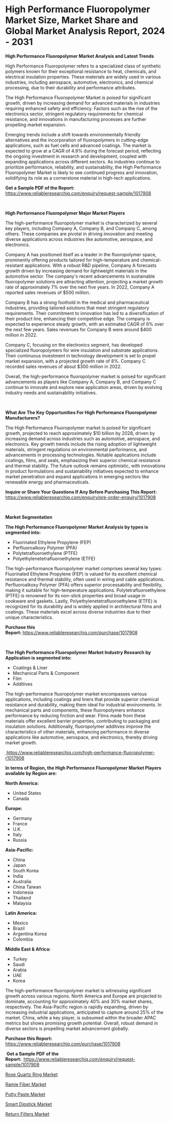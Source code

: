 <p><h1>High Performance Fluoropolymer Market Size, Market Share and Global Market Analysis Report, 2024 - 2031</h1></p><p><strong>High Performance Fluoropolymer Market Analysis and Latest Trends</strong></p>
<p><p>High Performance Fluoropolymer refers to a specialized class of synthetic polymers known for their exceptional resistance to heat, chemicals, and electrical insulation properties. These materials are widely used in various industries, including aerospace, automotive, electronics, and chemical processing, due to their durability and performance attributes. </p><p>The High Performance Fluoropolymer Market is poised for significant growth, driven by increasing demand for advanced materials in industries requiring enhanced safety and efficiency. Factors such as the rise of the electronics sector, stringent regulatory requirements for chemical resistance, and innovations in manufacturing processes are further propelling market expansion. </p><p>Emerging trends include a shift towards environmentally friendly alternatives and the incorporation of fluoropolymers in cutting-edge applications, such as fuel cells and advanced coatings. The market is expected to grow at a CAGR of 4.9% during the forecast period, reflecting the ongoing investment in research and development, coupled with expanding applications across different sectors. As industries continue to prioritize performance, reliability, and sustainability, the High Performance Fluoropolymer Market is likely to see continued progress and innovation, solidifying its role as a cornerstone material in high-tech applications.</p></p>
<p><strong>Get a Sample PDF of the Report:&nbsp;</strong> <a href="https://www.reliableresearchiq.com/enquiry/request-sample/1017908">https://www.reliableresearchiq.com/enquiry/request-sample/1017908</a></p>
<p>&nbsp;</p>
<p><strong>High Performance Fluoropolymer Major Market Players</strong></p>
<p><p>The high-performance fluoropolymer market is characterized by several key players, including Company A, Company B, and Company C, among others. These companies are pivotal in driving innovation and meeting diverse applications across industries like automotive, aerospace, and electronics.</p><p>Company A has positioned itself as a leader in the fluoropolymer space, prominently offering products tailored for high-temperature and chemical-resistant applications. With a robust R&D pipeline, Company A forecasts growth driven by increasing demand for lightweight materials in the automotive sector. The company's recent advancements in sustainable fluoropolymer solutions are attracting attention, projecting a market growth rate of approximately 7% over the next five years. In 2022, Company A reported sales revenues of $500 million.</p><p>Company B has a strong foothold in the medical and pharmaceutical industries, providing tailored solutions that meet stringent regulatory requirements. Their commitment to innovation has led to a diversification of their product line, enhancing their competitive edge. The company is expected to experience steady growth, with an estimated CAGR of 6% over the next few years. Sales revenues for Company B were around $400 million in 2022.</p><p>Company C, focusing on the electronics segment, has developed specialized fluoropolymers for wire insulation and substrate applications. Their continuous investment in technology development is set to propel market expansion, with a projected growth rate of 8%. Company C recorded sales revenues of about $300 million in 2022.</p><p>Overall, the high-performance fluoropolymer market is poised for significant advancements as players like Company A, Company B, and Company C continue to innovate and explore new application areas, driven by evolving industry needs and sustainability initiatives.</p></p>
<p>&nbsp;</p>
<p><strong>What Are The Key Opportunities For High Performance Fluoropolymer Manufacturers?</strong></p>
<p><p>The High Performance Fluoropolymer market is poised for significant growth, projected to reach approximately $10 billion by 2028, driven by increasing demand across industries such as automotive, aerospace, and electronics. Key growth trends include the rising adoption of lightweight materials, stringent regulations on environmental performance, and advancements in processing technologies. Notable applications include coatings, films, and seals, emphasizing their superior chemical resistance and thermal stability. The future outlook remains optimistic, with innovations in product formulations and sustainability initiatives expected to enhance market penetration and expand applications in emerging sectors like renewable energy and pharmaceuticals.</p></p>
<p><strong>Inquire or Share Your Questions If Any Before Purchasing This Report:</strong> <a href="https://www.reliableresearchiq.com/enquiry/pre-order-enquiry/1017908">https://www.reliableresearchiq.com/enquiry/pre-order-enquiry/1017908</a></p>
<p>&nbsp;</p>
<p><strong>Market Segmentation</strong></p>
<p><strong>The High Performance Fluoropolymer Market Analysis by types is segmented into:</strong></p>
<p><ul><li>Fluorinated Ethylene Propylene (FEP)</li><li>Perfluoroalkoxy Polymer (PFA)</li><li>Polytetrafluoroethylene (PTFE)</li><li>Polyethylenetetrafluoroethylene (ETFE)</li></ul></p>
<p><p>The high-performance fluoropolymer market comprises several key types: Fluorinated Ethylene Propylene (FEP) is valued for its excellent chemical resistance and thermal stability, often used in wiring and cable applications. Perfluoroalkoxy Polymer (PFA) offers superior processability and flexibility, making it suitable for high-temperature applications. Polytetrafluoroethylene (PTFE) is renowned for its non-stick properties and broad usage in cookware and gaskets. Lastly, Polyethylenetetrafluoroethylene (ETFE) is recognized for its durability and is widely applied in architectural films and coatings. These materials excel across diverse industries due to their unique characteristics.</p></p>
<p><strong>Purchase this Report:&nbsp;</strong><a href="https://www.reliableresearchiq.com/purchase/1017908">https://www.reliableresearchiq.com/purchase/1017908</a></p>
<p>&nbsp;</p>
<p><strong>The High Performance Fluoropolymer Market Industry Research by Application is segmented into:</strong></p>
<p><ul><li>Coatings & Liner</li><li>Mechanical Parts & Component</li><li>Film</li><li>Additives</li></ul></p>
<p><p>The high-performance fluoropolymer market encompasses various applications, including coatings and liners that provide superior chemical resistance and durability, making them ideal for industrial environments. In mechanical parts and components, these fluoropolymers enhance performance by reducing friction and wear. Films made from these materials offer excellent barrier properties, contributing to packaging and insulation solutions. Additionally, fluoropolymer additives improve the characteristics of other materials, enhancing performance in diverse applications like automotive, aerospace, and electronics, thereby driving market growth.</p></p>
<p><a href="https://www.reliableresearchiq.com/high-performance-fluoropolymer-r1017908">&nbsp;https://www.reliableresearchiq.com/high-performance-fluoropolymer-r1017908</a></p>
<p><strong>In terms of Region, the High Performance Fluoropolymer Market Players available by Region are:</strong></p>
<p>
    <p> <strong> North America: </strong>
        <ul>
            <li>United States</li>
            <li>Canada</li>
        </ul>
        </p> 
    <p> <strong> Europe: </strong>
        <ul>
            <li>Germany</li>
            <li>France</li>
            <li>U.K.</li>
            <li>Italy</li>
            <li>Russia</li>
        </ul>
        </p> 
    <p> <strong> Asia-Pacific: </strong>
        <ul>
            <li>China</li>
            <li>Japan</li>
            <li>South Korea</li>
            <li>India</li>
            <li>Australia</li>
            <li>China Taiwan</li>
            <li>Indonesia</li>
            <li>Thailand</li>
            <li>Malaysia</li>
        </ul>
        </p> 
    <p> <strong> Latin America: </strong>
        <ul>
            <li>Mexico</li>
            <li>Brazil</li>
            <li>Argentina Korea</li>
            <li>Colombia</li>
        </ul>
        </p> 
    <p> <strong> Middle East & Africa: </strong>
        <ul>
            <li>Turkey</li>
            <li>Saudi</li>
            <li>Arabia</li>
            <li>UAE</li>
            <li>Korea</li>
        </ul>
    </p>
    </p>
<p><p>The high-performance fluoropolymer market is witnessing significant growth across various regions. North America and Europe are projected to dominate, accounting for approximately 40% and 30% market shares, respectively. The Asia-Pacific region is rapidly expanding, driven by increasing industrial applications, anticipated to capture around 25% of the market. China, while a key player, is subsumed within the broader APAC metrics but shows promising growth potential. Overall, robust demand in diverse sectors is propelling market advancement globally.</p></p>
<p><strong>Purchase this Report: </strong><a href="https://www.reliableresearchiq.com/purchase/1017908">https://www.reliableresearchiq.com/purchase/1017908</a></p>
<p>&nbsp;<strong>Get a Sample PDF of the Report:&nbsp;&nbsp;</strong><a href="https://www.reliableresearchiq.com/enquiry/request-sample/1017908">https://www.reliableresearchiq.com/enquiry/request-sample/1017908</a></p>
<p><strong></strong></p>
<p><p><a href="https://www.linkedin.com/pulse/rose-quartz-ring-market-evolve-growth-analysis-year-2024-2031-zotxe?trackingId=%2BbD%2FjmuLRgq5r3XWNMdIqw%3D%3D">Rose Quartz Ring Market</a></p><p><a href="https://issuu.com/reportprime-2/docs/ramie-fiber-market-size-2030.pptx_9ef9156fc4891c">Ramie Fiber Market</a></p><p><a href="https://issuu.com/reportprime-2/docs/putty-paste-market-size-2030.pptx_e4d19571f8c749">Putty Paste Market</a></p><p><a href="https://medium.com/@priscillaalexist47/the-market-study-covers-the-smart-dipstick-market-across-various-segments-0dbf30f82f99">Smart Dipstick Market</a></p><p><a href="https://medium.com/@priscillaalexist47/in-the-return-filters-market-the-main-focus-is-on-keeping-costs-low-and-getting-the-most-out-of-edb5500d59cd">Return Filters Market</a></p></p>